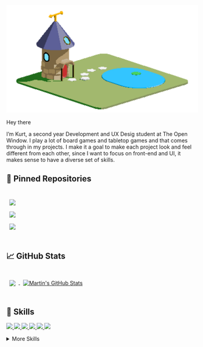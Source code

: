 ![ClearView Header Image](https://github.com/KurtSchwimmbacher/KurtSchwimmbacher/blob/main/Portfolio_Header.png)

Hey there

I’m Kurt, a second year Development and UX Desig student at The Open Window. I play a lot of board games and tabletop games and that comes through in my projects. I make it a goal to make each project look and feel different from each other, since I want to focus on front-end and UI, it makes sense to have a diverse set of skills.


## 📌 Pinned Repositories

<br>
<a href="https://github.com/KurtSchwimmbacher/DV200T3PHPProject">
  <img align="center" style="margin:0.5rem" src="https://github-readme-stats.vercel.app/api/pin/?username=KurtSchwimmbacher&repo=DV200T3PHPProject&title_color=ffffff&text_color=c9cacc&icon_color=4AB197&bg_color=1A2B34" />
</a>
<br>

<a href="https://github.com/KurtSchwimmbacher/DV200T2GroupAssignment">
  <img align="center" style="margin:0.5rem" src="https://github-readme-stats.vercel.app/api/pin/?username=KurtSchwimmbacher&repo=DV200T2GroupAssignment&title_color=ffffff&text_color=c9cacc&icon_color=4AB197&bg_color=1A2B34" />
</a>

<br>

<a href="https://github.com/KurtSchwimmbacher/DV200ReactApplication">
  <img align="center" style="margin:0.5rem" src="https://github-readme-stats.vercel.app/api/pin/?username=KurtSchwimmbacher&repo=DV200ReactApplication&title_color=ffffff&text_color=c9cacc&icon_color=4AB197&bg_color=1A2B34" />
</a>


<br>
<br>

## &#x1f4c8; GitHub Stats

<br>

<a href="https://github.com/KurtSchwimmbacher">
  <img align="center" style="margin:0.5rem" src="https://github-readme-stats.vercel.app/api/top-langs/?username=KurtSchwimmbacher&title_color=ffffff&text_color=c9cacc&icon_color=4AB197&bg_color=1A2B34" />
</a>

<a href="https://github.com/KurtSchwimmbacher">
  <img align="center" style="margin:0.5rem" src="https://github-readme-stats.vercel.app/api?username=KurtSchwimmbacher&show_icons=true&line_height=27&count_private=true&title_color=ffffff&text_color=c9cacc&icon_color=4AB097&bg_color=1A2B34" alt="Martin's GitHub Stats" />
</a>

<br>
<br>

## 💼 Skills
<p align="left">  
<a href="https://github.com/harish-sethuraman/readme-components">
 <img  src="https://readme-components.vercel.app/api?component=logo&fill=455363&logo=react&animation=spin&svgfill=15d8fe">  
 </a>
<a href="https://github.com/harish-sethuraman/readme-components">
<img  src="https://readme-components.vercel.app/api?component=logo&fill=455363&logo=javascript&svgfill=f6df1c">
</a>
  <a href="https://github.com/harish-sethuraman/readme-components">
<img  src="https://readme-components.vercel.app/api?component=logo&fill=455363&logo=html5&svgfill=f06629">
</a>
  <a href="https://github.com/harish-sethuraman/readme-components">
<img  src="https://readme-components.vercel.app/api?component=logo&fill=455363&logo=css3&svgfill=264de4">
</a>
 <a href="https://github.com/harish-sethuraman/readme-components">
 <img  src="https://readme-components.vercel.app/api?component=logo&fill=455363&logo=node.js&svgfill=659b60">
</a>
 <a href="https://github.com/harish-sethuraman/readme-components">
 <img  src="https://readme-components.vercel.app/api?component=logo&fill=455363&logo=php&svgfill=white">
</a>

<details>
<summary>More Skills</summary>
<br>
 <a href="https://github.com/harish-sethuraman/readme-components">
 <img  src="https://readme-components.vercel.app/api?component=logo&fill=455363&logo=bootstrap&svgfill=white">
</a>
 <a href="https://github.com/harish-sethuraman/readme-components">
 <img  src="https://readme-components.vercel.app/api?component=logo&fill=455363&logo=mongodb&svgfill=white">
</a>
 <a href="https://github.com/harish-sethuraman/readme-components">
 <img  src="https://readme-components.vercel.app/api?component=logo&fill=455363&logo=mysql&svgfill=white">
</a>
   <a href="https://github.com/harish-sethuraman/readme-components">
 <img  src="https://readme-components.vercel.app/api?component=logo&fill=455363&logo=github&svgfill=white">
</a>
     <a href="https://github.com/harish-sethuraman/readme-components">
 <img  src="https://readme-components.vercel.app/api?component=logo&fill=455363&logo=npm&svgfill=white">
</a>
<br>

<br>
[![Photoshop](https://img.shields.io/badge/HTML5-E34F26?style=for-the-badge&logo=html5&logoColor=white)](https://www.w3.org/html/)
[![CSS3](https://img.shields.io/badge/CSS3-1572B6?style=for-the-badge&logo=css3&logoColor=white)](https://www.w3.org/Style/CSS/Overview.en.html)
[![Bootstrap](https://img.shields.io/badge/Bootstrap-563D7C?style=for-the-badge&logo=bootstrap&logoColor=white)](https://getbootstrap.com/)
[![PHP](https://img.shields.io/badge/PHP-777BB4?style=for-the-badge&logo=php&logoColor=white)](https://www.php.net/)
[![Jquery](https://img.shields.io/badge/JQuery-0769AD?style=for-the-badge&logo=jquery&logoColor=white)](https://jquery.com/)
[![MySQL](https://img.shields.io/badge/MySQL-4479A1?style=for-the-badge&logo=mysql&logoColor=white)](https://mysql.com/)
[![XAMPP](https://img.shields.io/badge/XAMPP-FB7A24?style=for-the-badge&logo=xampp&logoColor=white)](https://apachefriends.org/)
</details>






